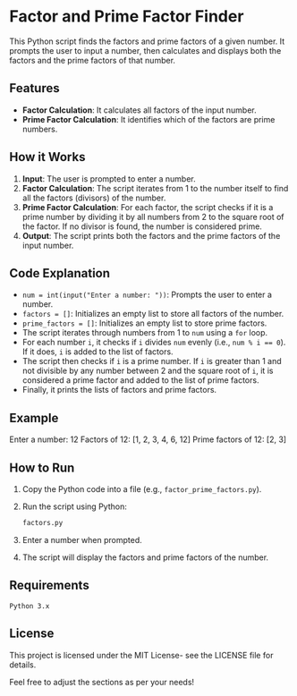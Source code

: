 # Factor and Prime Factor Finder

This Python script finds the factors and prime factors of a given number. It prompts the user to input a number, then calculates and displays both the factors and the prime factors of that number.

## Features

- **Factor Calculation**: It calculates all factors of the input number.
- **Prime Factor Calculation**: It identifies which of the factors are prime numbers.

## How it Works

1. **Input**: The user is prompted to enter a number.
2. **Factor Calculation**: The script iterates from 1 to the number itself to find all the factors (divisors) of the number.
3. **Prime Factor Calculation**: For each factor, the script checks if it is a prime number by dividing it by all numbers from 2 to the square root of the factor. If no divisor is found, the number is considered prime.
4. **Output**: The script prints both the factors and the prime factors of the input number.

## Code Explanation

- `num = int(input("Enter a number: "))`: Prompts the user to enter a number.
- `factors = []`: Initializes an empty list to store all factors of the number.
- `prime_factors = []`: Initializes an empty list to store prime factors.
- The script iterates through numbers from 1 to `num` using a `for` loop.
- For each number `i`, it checks if `i` divides `num` evenly (i.e., `num % i == 0`). If it does, `i` is added to the list of factors.
- The script then checks if `i` is a prime number. If `i` is greater than 1 and not divisible by any number between 2 and the square root of `i`, it is considered a prime factor and added to the list of prime factors.
- Finally, it prints the lists of factors and prime factors.

## Example

Enter a number: 12 Factors of 12: [1, 2, 3, 4, 6, 12] Prime factors of 12: [2, 3]

## How to Run

1. Copy the Python code into a file (e.g., `factor_prime_factors.py`).
2. Run the script using Python:
   ```bash
   factors.py
   ```

3. Enter a number when prompted.


4. The script will display the factors and prime factors of the number.



## Requirements

`Python 3.x`


## License

This project is licensed under the MIT License- see the LICENSE file for details.

Feel free to adjust the sections as per your needs!


